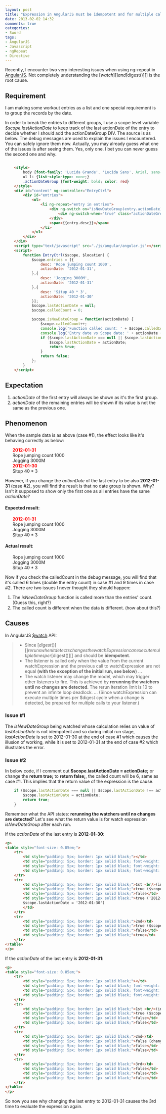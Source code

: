 ```yaml
---
layout: post
title: "Expression in AngularJS must be idempotent and for multiple calls"
date: 2013-02-02 14:32
comments: true
categories:
- Sword
tags:
- AngularJS
- Javascript
- ngRepeat
- Directive
---
```


[AngularJS]: http://angularjs.org
[$watch]: http://docs.angularjs.org/api/ng.$rootScope.Scope#$watch
[$digest()]: http://docs.angularjs.org/api/ng.$rootScope.Scope#$digest

Recently, I encounter two very interesting issues when using ng-repeat in [AngularJS][].  Not completely understanding the [$watch][] and [$digest()][] is the root cause.  

## Requirement
I am making some workout entries as a list and one special requirement is to group the records by the date.  

In order to break the entries to different groups, I use a scope level variable _$scope.lastActionDate_ to keep track of the last actionDate of the entry to decide whether I should add the actionDateGroup DIV.  The source is as below.  The debug messages are used to explain the issues I encountered.  You can safely ignore them now.  Actually, you may already guess what one of the issues is after seeing them.  Yes, only one.  I bet you can never guess the second one and why.  

``` html

    <style>
        body {font-family: 'Lucida Grande', 'Lucida Sans', Arial, sans-serif;}
        ul li {list-style-type: none;}
        .actionDateGroup {font-weight: bold; color: red}
    </style>
    <div id="content" ng-controller="EntryCtrl">
        <div id="entries">
            <ul>
                <li ng-repeat="entry in entries">
                    <div ng-switch on="isNewDateGroup(entry.actionDate)">
                        <div ng-switch-when="true" class="actionDateGroup">{{entry.actionDate}}</div>
                    </div>
                    <span>{{entry.desc}}</span>
                </li>
            </ul>
        </div>
    </div>
    <script type="text/javascript" src="./js/angular/angular.js"></script>
    <script>
        function EntryCtrl($scope, $location) {
            $scope.entries = [{
                desc: 'Rope jumping count 1000',
                actionDate: '2012-01-31',
            },{
                desc: 'Jogging 3000M',
                actionDate: '2012-01-31'
            },{
                desc: 'Situp 40 * 3',
                actionDate: '2012-01-30'
            }];
            $scope.lastActionDate = null;
            $scope.calledCount = 0;

            $scope.isNewDateGroup = function(actionDate) {
                $scope.calledCount++;
                console.log('Function called count: ' + $scope.calledCount);
                console.log('Entry date vs Scope date: ' + actionDate + ' vs ' + $scope.lastActionDate);
                if ($scope.lastActionDate === null || $scope.lastActionDate !== actionDate) {
                    $scope.lastActionDate = actionDate;
                    return true;
                }
                return false;
            };
        }
    </script>
```

## Expectation  

1. _actionDate_ of the first entry will always be shown as it's the first group.  
2. _actionDate_ of the remaining entries will be shown if its value is not the same as the previous one.  

## Phenomenon

When the sample data is as above (case #1), the effect looks like it's behaving correctly as below:  

<ul> <li style="list-style-type: none;"> <div style="font-weight: bold; color: red">2012-01-31</div> <span>Rope jumping count 1000</span> </li> <li style="list-style-type: none;"> <span>Jogging 3000M</span> </li> <li style="list-style-type: none;"> <div style="font-weight: bold; color: red">2012-01-30</div> <span>Situp 40 * 3</span> </li> </ul>

However, if you change the _actionDate_ of the last entry to be also **2012-01-31** (case #2), you will find the result is that no date group is shown.  Why?  Isn't it supposed to show only the first one as all entries have the same _actionDate_?  

#### Expected result:  

<ul> <li style="list-style-type: none;"> <div style="font-weight: bold; color: red">2012-01-31</div> <span>Rope jumping count 1000</span> </li> <li style="list-style-type: none;"> <span>Jogging 3000M</span> </li> <li style="list-style-type: none;"> <span>Situp 40 * 3</span> </li> </ul>

#### Actual result:

<ul> <li style="list-style-type: none;"> <span>Rope jumping count 1000</span> </li> <li style="list-style-type: none;"> <span>Jogging 3000M</span> </li> <li style="list-style-type: none;"> <span>Situp 40 * 3</span> </li> </ul>

Now if you check the calledCount in the debug message, you will find that it's called 6 times (double the entry count) in case #1 and 9 times in case #2.  There are two issues I never thought they should happen:  

1. The _isNewDateGroup_ function is called more than the entries' count.  (Guess this, right?)  
2. The called count is different when the data is different.  (how about this?)  

## Causes
In AngularJS [$watch][] API:  

>* Since [$digest()][] reruns when it detects changes the watchExpression can execute multiple times per [$digest()][] and should be **idempotent**.  
>* The listener is called only when the value from the current watchExpression and the previous call to watchExpression are not equal **(with the exception of the initial run, see below)** ...
>* The watch listener may change the model, which may trigger other listeners to fire. This is achieved by **rerunning the watchers until no changes are detected**. The rerun iteration limit is 10 to prevent an infinite loop deadlock.
>...
>(Since watchExpression can execute multiple times per $digest cycle when a change is detected, be prepared for multiple calls to your listener.)

### Issue #1

The _isNewDateGroup_ being watched whose calculation relies on value of _lastActionDate_ is not idempotent and so during initial run stage, _lastActionDate_ is set to 2012-01-30 at the end of case #1 which causes the illusion of working, while it is set to 2012-01-31 at the end of case #2 which illustrates the error.

### Issue #2

In below code, if I comment out **$scope.lastActionDate = actionDate;** or change the **return true;** to **return false;**, the called count will be 6, same as case #1.  This implies that the return value of the expression is the cause.

``` javascript
    if ($scope.lastActionDate === null || $scope.lastActionDate !== actionDate) {
        $scope.lastActionDate = actionDate;
        return true;
    }
```

Remember what the API states: **rerunning the watchers until no changes are detected**?  Let's see what the return value is for watch expression _isNewDateGroup_ after each run.  

If the _actionDate_ of the last entry is **2012-01-30**:  

```html
<p>
<table style="font-size: 0.85em;">
    <tr>
        <td style="padding: 5px; border: 1px solid black;"></td>
        <td style="padding: 5px; border: 1px solid black; font-weight: bold;">Rope jumping</td>
        <td style="padding: 5px; border: 1px solid black; font-weight: bold;">Jogging</td>
        <td style="padding: 5px; border: 1px solid black; font-weight: bold;">Situp</td>
    </tr>
    <tr>
        <td style="padding: 5px; border: 1px solid black;">1st <br/>(initial)</td>
        <td style="padding: 5px; border: 1px solid black;">true ($scope.lastActionDate === null)</td>
        <td style="padding: 5px; border: 1px solid black;">false</td>
        <td style="padding: 5px; border: 1px solid black;">true ('2012-01-31' !== '2012-01-30';<br/>
        $scope.lastActionDate = '2012-01-30')
        </td>
    </tr>
    <tr>
        <td style="padding: 5px; border: 1px solid black;">2nd</td>
        <td style="padding: 5px; border: 1px solid black;">true ($scope.lastActionDate !== '2012-01-31')</td>
        <td style="padding: 5px; border: 1px solid black;">false</td>
        <td style="padding: 5px; border: 1px solid black;">true</td>
    </tr>
</table>
</p>
```

If the _actionDate_ of the last entry is **2012-01-31**:  

```html
<p>
<table style="font-size: 0.85em;">
    <tr>
        <td style="padding: 5px; border: 1px solid black;"></td>
        <td style="padding: 5px; border: 1px solid black; font-weight: bold;">Rope jumping</td>
        <td style="padding: 5px; border: 1px solid black; font-weight: bold;">Jogging</td>
        <td style="padding: 5px; border: 1px solid black; font-weight: bold;">Situp</td>
    </tr>
    <tr>
        <td style="padding: 5px; border: 1px solid black;">1st <br/>(initial)</td>
        <td style="padding: 5px; border: 1px solid black;">true ($scope.lastActionDate === null)</td>
        <td style="padding: 5px; border: 1px solid black;">false</td>
        <td style="padding: 5px; border: 1px solid black;">false</td>
    </tr>
    <tr>
        <td style="padding: 5px; border: 1px solid black;">2nd</td>
        <td style="padding: 5px; border: 1px solid black;">false (change compared to last run)</td>
        <td style="padding: 5px; border: 1px solid black;">false</td>
        <td style="padding: 5px; border: 1px solid black;">false</td>
    </tr>
    <tr>
        <td style="padding: 5px; border: 1px solid black;">3rd</td>
        <td style="padding: 5px; border: 1px solid black;">false</td>
        <td style="padding: 5px; border: 1px solid black;">false</td>
        <td style="padding: 5px; border: 1px solid black;">false</td>
    </tr>
</table>
</p>
```

So now you see why changing the last entry to 2012-01-31 causes the 3rd time to evaluate the expression again.

